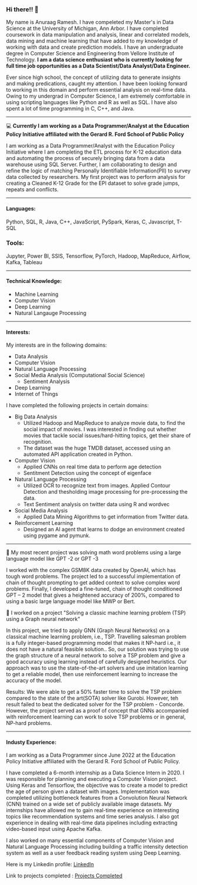 ### Hi there!! 👋

My name is Anuraag Ramesh. I have compeleted my Master's in Data Science at the University of Michigan, Ann Arbor. I have completed coursework in data manipulation and analysis, linear and correlated models, data mining and machine learning that have added to my knowledge of working with data and create prediction models. I have an undergraduate degree in Computer Science and Engineering from Vellore Institute of Technology. **I am a data science enthusiast who is currently looking for full time job opportunities as a Data Scientist/Data Analyst/Data Engineer.** 

Ever since high school, the concept of utilizing data to generate insights and making predications, caught my attention. I have been looking forward to working in this domain and perform essential analysis on real-time data. Owing to my undergrad in Computer Science, I am extremely comfortable in using scripting languages like Python and R as well as SQL. I have also spent a lot of time programming in C, C++, and Java. 

---

💻 **Currently I am working as a Data Programmer/Analyst at the Education Policy Initiative affiliated with the Gerard R. Ford School of Public Policy**

I am working as a Data Programmer/Analyst with the Education Policy Initiative where I am completing the ETL process for K-12 education data and automating the process of securely bringing data from a data warehouse using SQL Server. Further, I am collaborating to design and refine the logic of matching Personally Identifiable Information(PII) to survey data collected by researchers. My first project was to perform analysis for creating a Cleaned K-12 Grade for the EPI dataset to solve grade jumps, repeats and conflicts.

---

#### Languages:

Python, SQL, R, Java, C++, JavaScript, PySpark, Keras, C, Javascript, T-SQL

### Tools:

Jupyter, Power BI, SSIS, Tensorflow, PyTorch, Hadoop, MapReduce, Airflow, Kafka, Tableau

---

#### Technical Knowledge:

- Machine Learning
- Computer Vision
- Deep Learning
- Natural Langauge Processing

---

#### Interests:

My interests are in the following domains:
- Data Analysis
- Computer Vision
- Natural Language Processing
- Social Media Analysis (Computational Social Science)
    - Sentiment Analysis
- Deep Learning
- Internet of Things

I have completed the following projects in certain domains:
- Big Data Analysis
  - Utilized Hadoop and MapReduce to analyze movie data, to find the social impact of movies. I was interested in finding out whether movies that tackle social issues/hard-hitting topics, get their share of recognition.
  - The dataset was the huge TMDB dataset, accessed using an automated API application created in Python.
- Computer Vision
    - Applied CNNs on real time data to perform age detection
    - Sentitment Detection using the concept of eigenface
- Natural Language Processing
    - Utilized OCR to recognize text from images. Applied Contour Detection and thesholding image processing for pre-processing the data.
    - Text Sentiment analysis on twitter data using R and wordvec
- Social Media Analysis
    - Applied Data Mining Algorithms to get information from Twitter data.
- Reinforcement Learning
    - Designed an AI agent that learns to dodge an environment created using pygame and pymunk.

---
🔭 My most recent project was solving math word problems using a large language model like GPT -2 or GPT -3

I worked with the complex GSM8K data created by OpenAI, which has tough word problems. The project led to a successful implementation of chain of thought prompting to get added context to solve complex word problems.
Finally, I developed a fine-tuned, chain of thought conditioned GPT – 2 model that gives a heightened accuracy of 200%, compared to using a basic large language model like MWP or Bert.

🔭 I worked on a project "Solving a classic machine learning problem (TSP) using a Graph neural network"

In this project, we tried to apply GNN (Graph Neural Networks) on a classical machine learning problem, i.e., TSP. Travelling salesman problem is a fully integer-based programming model that makes it NP-hard i.e., it does not have a natural feasible solution.. So, our solution was trying to use the graph structure of a neural network to solve a TSP problem and give a good accuracy using learning instead of carefully designed heuristics. Our approach was to use the state-of-the-art solvers and use imitation learning to get a reliable model, then use reinforcement learning to increase the accuracy of the model.

Results:
We were able to get a 50% faster time to solve the TSP problem compared to the state of the art(SOTA) solver like Gurobi. However, teh result failed to beat the dedicated solver for the TSP problem - Concorde. However, the project served as a proof of concept that GNNs accompanied with reinforcement learning can work to solve TSP problems or in general, NP-hard problems.

---

#### Industy Experience: 

I am  working as a Data Programmer since June 2022 at the Education Policy Initiative affiliated with the Gerard R. Ford School of Public Policy.

I have completed a 6-month internship as a Data Science Intern in 2020. I was responsible for planning and executing a Computer Vision project. Using Keras and Tensorflow, the objective was to create a model to predict the age of person given a dataset with images. Implementation was completed utilizing bottleneck features from a Convolution Neural Network (CNN) trained on a wide set of publicly available image datasets. My internships have allowed me to gain real-time experience on interesting topics like recommendation systems and time series analysis. I also got experience in dealing with real-time data pipelines including extracting video-based input using Apache Kafka.  

I also worked on many essential components of Computer Vision and Natural Language Processing including building a traffic intensity detection system as well as a user feedback reading system using Deep Learning.  

Here is my Linkedin profile: [LinkedIn](https://www.linkedin.com/in/-anuraag-ramesh/)  

Link to projects completed : [Projects Completed](Portfolio.pdf)

<!--
**anuraagr-13/anuraagr-13** is a ✨ _special_ ✨ repository because its `README.md` (this file) appears on your GitHub profile.

Here are some ideas to get you started:


- 🌱 I’m currently learning ...
- 👯 I’m looking to collaborate on ...
- 🤔 I’m looking for help with ...
- 💬 Ask me about ...
- 📫 How to reach me: ...
- 😄 Pronouns: ...
- ⚡ Fun fact: ...
-->

